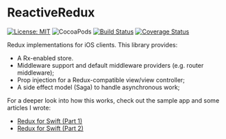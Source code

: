 # ReactiveRedux

[![License: MIT](https://img.shields.io/badge/License-MIT-yellow.svg)](https://opensource.org/licenses/MIT)
![CocoaPods](https://img.shields.io/cocoapods/v/ReactiveRedux.svg)
[![Build Status](https://travis-ci.org/protoman92/ReactiveRedux-Swift.svg?branch=master)](https://travis-ci.org/protoman92/ReactiveRedux-Swift)
[![Coverage Status](https://coveralls.io/repos/github/protoman92/ReactiveRedux-Swift/badge.svg?branch=master)](https://coveralls.io/github/protoman92/ReactiveRedux-Swift?branch=master)

Redux implementations for iOS clients. This library provides:

- A Rx-enabled store.
- Middleware support and default middleware providers (e.g. router middleware);
- Prop injection for a Redux-compatible view/view controller;
- A side effect model (Saga) to handle asynchronous work;

For a deeper look into how this works, check out the sample app and some articles I wrote:

- [Redux for Swift (Part 1)](https://medium.com/@swiften.svc/redux-for-swift-part-1-e084a8c304eb)
- [Redux for Swift (Part 2)](https://medium.com/@swiften.svc/redux-for-swift-part-2-52bc9f306b56)

